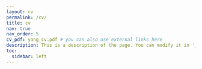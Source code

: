```yaml
---
layout: cv
permalink: /cv/
title: cv
nav: true
nav_order: 5
cv_pdf: yang_cv.pdf # you can also use external links here
description: This is a description of the page. You can modify it in '_pages/cv.md'. You can also change or remove the top pdf download button.
toc:
  sidebar: left
---
```

